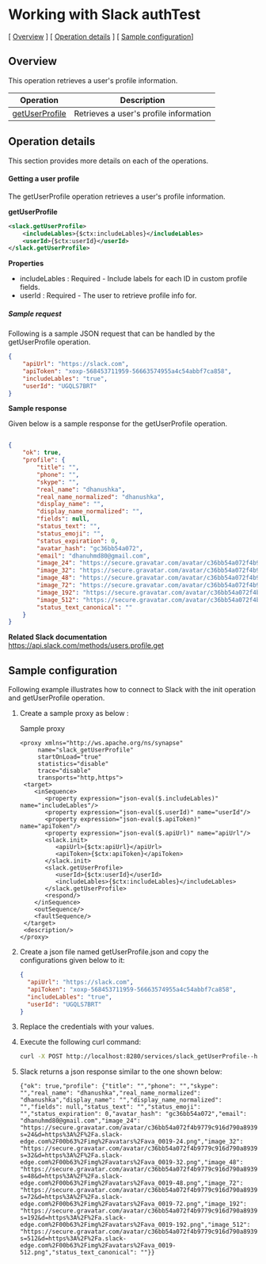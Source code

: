 # Working with Slack authTest

[ [Overview](#overview) ]  [ [Operation details](#operation-details) ]  [ [Sample configuration](#sample-configuration)]


## Overview

This operation retrieves a user's profile information.

 Operation        | Description |
| ------------- |-------------|
| [getUserProfile](#Getting-a-user-profile)    | Retrieves a user's profile information |

## Operation details

This section provides more details on each of the operations.

#### Getting a user profile
The getUserProfile operation retrieves a user's profile information.

**getUserProfile**
```xml
<slack.getUserProfile>
    <includeLables>{$ctx:includeLables}</includeLables>
    <userId>{$ctx:userId}</userId>
</slack.getUserProfile>
```

**Properties**
* includeLables      : Required - Include labels for each ID in custom profile fields.
* userId   : Required - The user to retrieve profile info for.

##### Sample request

Following is a sample JSON request that can be handled by the getUserProfile operation.
```json
{
	"apiUrl": "https://slack.com",
	"apiToken": "xoxp-568453711959-56663574955a4c54abbf7ca858",
	"includeLables": "true",
	"userId": "UGQLS7BRT"
}
```
**Sample response**

Given below is a sample response for the getUserProfile operation.

```json

{
    "ok": true,
    "profile": {
        "title": "",
        "phone": "",
        "skype": "",
        "real_name": "dhanushka",
        "real_name_normalized": "dhanushka",
        "display_name": "",
        "display_name_normalized": "",
        "fields": null,
        "status_text": "",
        "status_emoji": "",
        "status_expiration": 0,
        "avatar_hash": "gc36bb54a072",
        "email": "dhanuhmd80@gmail.com",
        "image_24": "https://secure.gravatar.com/avatar/c36bb54a072f4b9779c916d790a89395.jpg?s=24&d=https%3A%2F%2Fa.slack-edge.com%2F00b63%2Fimg%2Favatars%2Fava_0019-24.png",
        "image_32": "https://secure.gravatar.com/avatar/c36bb54a072f4b9779c916d790a89395.jpg?s=32&d=https%3A%2F%2Fa.slack-edge.com%2F00b63%2Fimg%2Favatars%2Fava_0019-32.png",
        "image_48": "https://secure.gravatar.com/avatar/c36bb54a072f4b9779c916d790a89395.jpg?s=48&d=https%3A%2F%2Fa.slack-edge.com%2F00b63%2Fimg%2Favatars%2Fava_0019-48.png",
        "image_72": "https://secure.gravatar.com/avatar/c36bb54a072f4b9779c916d790a89395.jpg?s=72&d=https%3A%2F%2Fa.slack-edge.com%2F00b63%2Fimg%2Favatars%2Fava_0019-72.png",
        "image_192": "https://secure.gravatar.com/avatar/c36bb54a072f4b9779c916d790a89395.jpg?s=192&d=https%3A%2F%2Fa.slack-edge.com%2F00b63%2Fimg%2Favatars%2Fava_0019-192.png",
        "image_512": "https://secure.gravatar.com/avatar/c36bb54a072f4b9779c916d790a89395.jpg?s=512&d=https%3A%2F%2Fa.slack-edge.com%2F00b63%2Fimg%2Favatars%2Fava_0019-512.png",
        "status_text_canonical": ""
    }
}
```

**Related Slack documentation**
https://api.slack.com/methods/users.profile.get

## Sample configuration

Following example illustrates how to connect to Slack  with the init operation and getUserProfile operation.

1. Create a sample proxy as below :

     Sample proxy
    
      ````
    <proxy xmlns="http://ws.apache.org/ns/synapse"
           name="slack_getUserProfile"
           startOnLoad="true"
           statistics="disable"
           trace="disable"
           transports="http,https">
       <target>
          <inSequence>
             <property expression="json-eval($.includeLables)" name="includeLables"/>
             <property expression="json-eval($.userId)" name="userId"/>
             <property expression="json-eval($.apiToken)" name="apiToken"/>
             <property expression="json-eval($.apiUrl)" name="apiUrl"/>
             <slack.init>
                <apiUrl>{$ctx:apiUrl}</apiUrl>
                <apiToken>{$ctx:apiToken}</apiToken>
             </slack.init>
             <slack.getUserProfile>
                <userId>{$ctx:userId}</userId>
                <includeLables>{$ctx:includeLables}</includeLables>
             </slack.getUserProfile>
             <respond/>
          </inSequence>
          <outSequence/>
          <faultSequence/>
       </target>
       <description/>
    </proxy>
     ```` 
 
 2. Create a json file named getUserProfile.json and copy the configurations given below to it:
  
      ```json
      {
      	"apiUrl": "https://slack.com",
      	"apiToken": "xoxp-568453711959-56663574955a4c54abbf7ca858",
      	"includeLables": "true",
      	"userId": "UGQLS7BRT"
      }
      ```
      
 3. Replace the credentials with your values.
 
 4. Execute the following curl command:
     ```bash   
     curl -X POST http://localhost:8280/services/slack_getUserProfile--header 'Content-Type: application/json' -d @getUserProfile.json
     ``` 
     
 5. Slack returns a json response similar to the one shown below:
  
     ``````
     {"ok": true,"profile": {"title": "","phone": "","skype": "","real_name": "dhanushka","real_name_normalized": "dhanushka","display_name": "","display_name_normalized": "","fields": null,"status_text": "","status_emoji": "","status_expiration": 0,"avatar_hash": "gc36bb54a072","email": "dhanuhmd80@gmail.com","image_24": "https://secure.gravatar.com/avatar/c36bb54a072f4b9779c916d790a89395.jpg?s=24&d=https%3A%2F%2Fa.slack-edge.com%2F00b63%2Fimg%2Favatars%2Fava_0019-24.png","image_32": "https://secure.gravatar.com/avatar/c36bb54a072f4b9779c916d790a89395.jpg?s=32&d=https%3A%2F%2Fa.slack-edge.com%2F00b63%2Fimg%2Favatars%2Fava_0019-32.png","image_48": "https://secure.gravatar.com/avatar/c36bb54a072f4b9779c916d790a89395.jpg?s=48&d=https%3A%2F%2Fa.slack-edge.com%2F00b63%2Fimg%2Favatars%2Fava_0019-48.png","image_72": "https://secure.gravatar.com/avatar/c36bb54a072f4b9779c916d790a89395.jpg?s=72&d=https%3A%2F%2Fa.slack-edge.com%2F00b63%2Fimg%2Favatars%2Fava_0019-72.png","image_192": "https://secure.gravatar.com/avatar/c36bb54a072f4b9779c916d790a89395.jpg?s=192&d=https%3A%2F%2Fa.slack-edge.com%2F00b63%2Fimg%2Favatars%2Fava_0019-192.png","image_512": "https://secure.gravatar.com/avatar/c36bb54a072f4b9779c916d790a89395.jpg?s=512&d=https%3A%2F%2Fa.slack-edge.com%2F00b63%2Fimg%2Favatars%2Fava_0019-512.png","status_text_canonical": ""}}